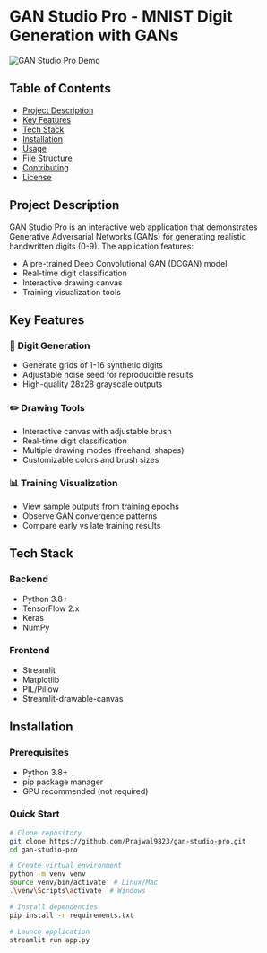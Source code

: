 # GAN Studio Pro - MNIST Digit Generation with GANs

![GAN Studio Pro Demo](https://github.com/yourusername/gan-studio-pro/raw/main/demo.gif)

## Table of Contents
- [Project Description](#project-description)
- [Key Features](#key-features)
- [Tech Stack](#tech-stack)
- [Installation](#installation)
- [Usage](#usage)
- [File Structure](#file-structure)
- [Contributing](#contributing)
- [License](#license)

## Project Description

GAN Studio Pro is an interactive web application that demonstrates Generative Adversarial Networks (GANs) for generating realistic handwritten digits (0-9). The application features:

- A pre-trained Deep Convolutional GAN (DCGAN) model
- Real-time digit classification
- Interactive drawing canvas
- Training visualization tools

## Key Features

### 🎨 Digit Generation
- Generate grids of 1-16 synthetic digits
- Adjustable noise seed for reproducible results
- High-quality 28x28 grayscale outputs

### ✏️ Drawing Tools
- Interactive canvas with adjustable brush
- Real-time digit classification
- Multiple drawing modes (freehand, shapes)
- Customizable colors and brush sizes

### 📊 Training Visualization
- View sample outputs from training epochs
- Observe GAN convergence patterns
- Compare early vs late training results

## Tech Stack

### Backend
- Python 3.8+
- TensorFlow 2.x
- Keras
- NumPy

### Frontend
- Streamlit
- Matplotlib
- PIL/Pillow
- Streamlit-drawable-canvas

## Installation

### Prerequisites
- Python 3.8+
- pip package manager
- GPU recommended (not required)

### Quick Start
```bash
# Clone repository
git clone https://github.com/Prajwal9823/gan-studio-pro.git
cd gan-studio-pro

# Create virtual environment
python -m venv venv
source venv/bin/activate  # Linux/Mac
.\venv\Scripts\activate  # Windows

# Install dependencies
pip install -r requirements.txt

# Launch application
streamlit run app.py
